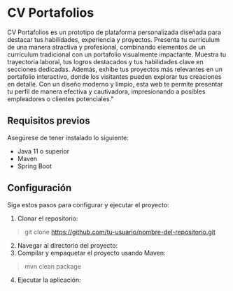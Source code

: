 # CV Portafolios

CV Portafolios es un prototipo de plataforma personalizada diseñada para destacar tus habilidades, experiencia y proyectos. Presenta tu currículum de una manera atractiva y profesional, combinando elementos de un currículum tradicional con un portafolio visualmente impactante. Muestra tu trayectoria laboral, tus logros destacados y tus habilidades clave en secciones dedicadas. Además, exhibe tus proyectos más relevantes en un portafolio interactivo, donde los visitantes pueden explorar tus creaciones en detalle. Con un diseño moderno y limpio, esta web te permite presentar tu perfil de manera efectiva y cautivadora, impresionando a posibles empleadores o clientes potenciales."

## Requisitos previos

Asegúrese de tener instalado lo siguiente:

- Java 11 o superior
- Maven
- Spring Boot

## Configuración

Siga estos pasos para configurar y ejecutar el proyecto:

1. Clonar el repositorio:
> git clone https://github.com/tu-usuario/nombre-del-repositorio.git
2. Navegar al directorio del proyecto:
3. Compilar y empaquetar el proyecto usando Maven:
> mvn clean package
4. Ejecutar la aplicación: